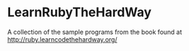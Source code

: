 LearnRubyTheHardWay
===================

A collection of the sample programs from the book found at http://ruby.learncodethehardway.org/
